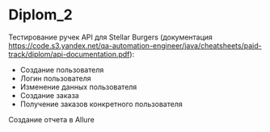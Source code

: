 # Diplom_2

Тестирование ручек API для Stellar Burgers (документация https://code.s3.yandex.net/qa-automation-engineer/java/cheatsheets/paid-track/diplom/api-documentation.pdf):

- Создание пользователя
- Логин пользователя
- Изменение данных пользователя
- Создание заказа
- Получение заказов конкретного пользователя

Создание отчета в Allure

